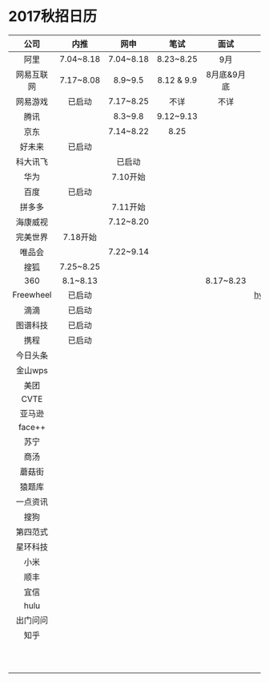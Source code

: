 # 2017秋招日历

|    公司     |    内推     |    网申     |     笔试     |    面试     |         其他         |
| :-------: | :-------: | :-------: | :--------: | :-------: | :----------------: |
|    阿里     | 7.04~8.18 | 7.04~8.18 | 8.23~8.25  |    9月     |                    |
|   网易互联网   | 7.17~8.08 |  8.9~9.5  | 8.12 & 9.9 |  8月底&9月底  |                    |
|   网易游戏    |    已启动    | 7.17~8.25 |     不详     |    不详     |                    |
|    腾讯     |           |  8.3~9.8  | 9.12~9.13  |           |                    |
|    京东     |           | 7.14~8.22 |    8.25    |           |                    |
|    好未来    |    已启动    |           |            |           |                    |
|   科大讯飞    |           |    已启动    |            |           |                    |
|    华为     |           |  7.10开始   |            |           |                    |
|    百度     |    已启动    |           |            |           |                    |
|    拼多多    |           |  7.11开始   |            |           |                    |
|   海康威视    |           | 7.12~8.20 |            |           |                    |
|   完美世界    |  7.18开始   |           |            |           |                    |
|    唯品会    |           | 7.22~9.14 |            |           |                    |
|    搜狐     | 7.25~8.25 |           |            |           |                    |
|    360    | 8.1~8.13  |           |            | 8.17~8.23 |                    |
| Freewheel |    已启动    |           |            |           | hyxue@freewheel.tv |
|    滴滴     |    已启动    |           |            |           |                    |
|   图谱科技    |    已启动    |           |            |           |                    |
|    携程     |    已启动    |           |            |           |                    |
|   今日头条    |           |           |            |           |                    |
|   金山wps   |           |           |            |           |                    |
|    美团     |           |           |            |           |                    |
|   CVTE    |           |           |            |           |                    |
|    亚马逊    |           |           |            |           |                    |
|  face++   |           |           |            |           |                    |
|    苏宁     |           |           |            |           |                    |
|    商汤     |           |           |            |           |                    |
|    蘑菇街    |           |           |            |           |                    |
|    猿题库    |           |           |            |           |                    |
|   一点资讯    |           |           |            |           |                    |
|    搜狗     |           |           |            |           |                    |
|   第四范式    |           |           |            |           |                    |
|   星环科技    |           |           |            |           |                    |
|    小米     |           |           |            |           |                    |
|    顺丰     |           |           |            |           |                    |
|    宜信     |           |           |            |           |                    |
|   hulu    |           |           |            |           |                    |
|   出门问问    |           |           |            |           |                    |
|    知乎     |           |           |            |           |                    |
|           |           |           |            |           |                    |
|           |           |           |            |           |                    |
|           |           |           |            |           |                    |
|           |           |           |            |           |                    |
|           |           |           |            |           |                    |
|           |           |           |            |           |                    |
|           |           |           |            |           |                    |
|           |           |           |            |           |                    |
|           |           |           |            |           |                    |
|           |           |           |            |           |                    |